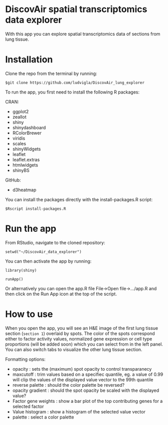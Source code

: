 # DiscovAir spatial transcriptomics data explorer
With this app you can explore spatial transcriptomics data of sections from lung tissue.

# Installation
Clone the repo from the terminal by running:

`$git clone https://github.com/ludvigla/DiscovAir_lung_explorer`

To run the app, you first need to install the following R packages:

CRAN:
- ggplot2
- zeallot
- shiny
- shinydashboard
- RColorBrewer
- viridis
- scales
- shinyWidgets
- leaflet
- leaflet.extras
- htmlwidgets
- shinyBS

GitHub:
- d3heatmap

You can install the packages directly with the install-packages.R script:

`$Rscript install-packages.R`

# Run the app
From RStudio, navigate to the cloned repository:

`setwd("~/DiscovAir_data_explorer")`

You can then activate the app by running:

`library(shiny)`

`runApp()`

Or alternatively you can open the app.R file File->Open file->.../app.R and then click on the Run App icon at the top of the script.

# How to use
When you open the app, you will see an H&E image of the first lung tissue section (`section 1`) overlaid by spots. The color of the spots correspond either to factor activity values, normalized gene expression or cell type proportions (will be added soon) which you can select from in the left panel. You can also switch tabs to visualize the other lung tissue section. 

Formatting options:
  * opacity : sets the (maximum) spot opacity to control transparanecy
  * maxcutoff : trim values based on a specifiec quantile, eg. a value of 0.99 will clip the values of the displayed value vector to the 99th quantile
  * reverse palette : should the color palette be reversed?
  * opacity gradient : should the spot opacity be scaled with the displayed value?
  * Factor gene weights : show a bar plot of the top contributing genes for a selected factor
  * Value histogram : show a histogram of the selected value vector
  * palette : select a color palette
